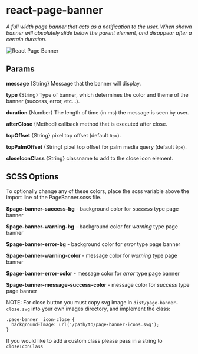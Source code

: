 # react-page-banner

*A full width page banner that acts as a notification to the user. When shown banner will absolutely slide below the parent element, and disappear after a certain duration.*

![React Page Banner](https://github.com/the-unsullied/react-page-banner/blob/demo/page-banner-demo.gif)


## Params

**message** {String} Message that the banner will display.

**type** {String} Type of banner, which determines the color and theme of the banner (success, error, etc...).

**duration** {Number} The length of time (in ms) the message is seen by user.

**afterClose** {Method} callback method that is executed after close.

**topOffset** {String} pixel top offset (default `0px`).

**topPalmOffset** {String} pixel top offset for palm media query (default `0px`).

**closeIconClass** {String} classname to add to the close icon element.



## SCSS Options
To optionally change any of these colors, place the scss variable above the import line of the PageBanner.scss file.

**$page-banner-success-bg** - background color for *success* type page banner

**$page-banner-warning-bg** - background color for *warning* type page banner

**$page-banner-error-bg** - background color for *error* type page banner

**$page-banner-warning-color** - message color for *warning* type page banner

**$page-banner-error-color** - message color for *error* type page banner

**$page-banner-message-success-color** - message color for *success* type page banner

NOTE: For close button you must copy svg image in `dist/page-banner-close.svg` into your own images directory, and implement the class:
```
.page-banner__icon-close {
  background-image: url('/path/to/page-banner-icons.svg');
}

```

If you would like to add a custom class please pass in a string to `closeIconClass`
